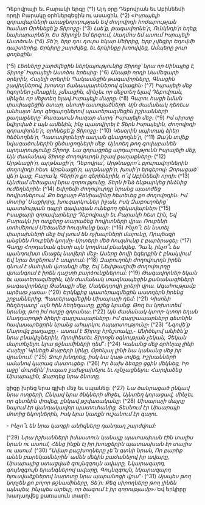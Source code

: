 
Դեբովրայի եւ Բարակի երգը
(^1) Այդ օրը Դեբովրան եւ Աբինեեմի որդի Բարակը օրհներգեցին ու ասացին.
(^2) _«Իսրայելի զորավարների առաջնորդության
Եվ ժողովրդի հոժարության համար
Օրհնեցե՛ք Տիրոջը։_
(^3) _Լսե՛ք, թագավորնե՛ր,
Ունկնդի՛ր եղեք, նախարարնե՛ր,
Ես Տիրոջն եմ երգում,
Սաղմոս եմ ասում Իսրայելի Աստծուն։_
(^4) _Տե՛ր, երբ դու դուրս եկար Սեիրից,
Երբ չվեցիր Եդովմի դաշտերից,
Երկիրը շարժվեց, եւ երկինքը խռովվեց,
Ամպերը ջուր ցողեցին։_


(^5) _Լեռները շարժվեցին ներկայությունից Տիրոջ՝ նրա որ Սինայից է,
Տիրոջ՝ Իսրայելի Աստծու երեսից։_
(^6) _Անաթի որդի Սամեգարի օրերին,
Հայելի օրերին
Պակասեցին թագավորները,
Գնացին շավիղներով, խոտոր ճանապարհներով գնացին։_
(^7) _Իսրայելի մեջ հզորներ չմնացին,
չմնացին, մինչեւ որ մեջտեղ ելավ Դեբովրան,
մինչեւ որ մեջտեղ ելավ Իսրայելի մայրը։_
(^8) _Գարու հացի նման փափագեցին օտար, սնոտի աստվածների.
Այն ժամանակ դեռեւս անհայտ՝ նոր գեղարդներով
պատերազմեցին իշխանների քաղաքները՝
Քառասուն հազար մարդ՝ Իսրայելի մեջ։_
(^9) _Իմ սիրտը նվիրված է այն ամենին,
ինչ պատվիրել է Տերն Իսրայելին,
Ժողովրդի զորավորնե՛ր, օրհնեցե՛ք Տիրոջը։_
(^10) _Կեսօրին սպիտակ ձիեր հեծնողնե՛ր,
Դատավորների ատյան գնացողնե՛ր,_
(^11) _Ձա՛յն տվեք նվագածուներին ցնծացողների մեջ.
Այնտեղ թող գովաբանեն արդարությունը Տիրոջ.
Նա զորացրեց արդարությունն Իսրայելի մեջ,
Այն ժամանակ Տիրոջ ժողովուրդն իջավ քաղաքները։_
(^12) _Արթնացի՛ր, արթնացի՛ր, Դեբովրա՛,
Արթնացրո՛ւ բյուրավորներին ժողովրդի հետ.
Արթնացի՛ր, արթնացի՛ր, խոսի՛ր երգերով։
Զորացած՝ վե՛ր կաց, Բարա՛կ,
Գերի՛ր քո գերիներին, ո՜վ Աբինեեմի որդի։_
(^13) _Այնժամ մեծացավ նրա զորությունը,
Տերն ի՛նձ ենթարկեց ինձնից ուժեղներին։_
(^14) _Եփրեմի ժողովուրդը նրանց պատժեց հովիտներում.
Քո եղբայր Բենիամինը հետեւեց քո ժողովրդին։
Իմ մոտից՝ Մաքիրից, խուզարկուներ իջան,
Իսկ Զաբուղոնից՝ պատմության դպրի գավազան ունեցող ղեկավարներ։_
(^15) _Իսաքարի զորավարները Դեբովրայի եւ Բարակի հետ էին,
Եվ Բարակն իր ոտքերը տարածեց հովիտների վրա։
Ռուբենի տոհմերում
Մեծամեծ հուզմունք կար։_
(^16) _Ինչո՞ւ են նստել փարախների մեջ
Եվ լսում են ոչխարների մայունը,
Որպեսզի անցնեն Ռուբենի կողմը։
Սրտերի մեծ հուզմունք է բարձրացել։_
(^17) _Գադը Հորդանան գետի այն կողմում բնակվեց.
Դա՛ն, ինչո՞ւ ես պանդուխտ մնացել նավերի մեջ։
Ասերը ծովի եզերքին է բնակվում
Եվ նրա ծոցերում է ապրում։_
(^18) _Զաբուղոնի ժողովուրդն իրեն դնում է մահվան վտանգի մեջ,
Եվ Նեփթաղիմի ժողովուրդը վտանգում է իրեն դաշտի բարձունքներում։_
(^19) _Թագավորներ եկան եւ պատերազմեցին,
Այն ժամանակ տագնապեցին քանանացիների թագավորները Թանաքի մեջ,
Մակեդդովի ջրերի վրա.
Ագահությամբ արծաթ չառա։_
(^20) _Երկնքից պատերազմեցին աստղերն իրենց շրջաններից,
Պատերազմեցին Սիսարայի դեմ։_
(^21) _Կիսոնի հեղեղատը՝ այն հին հեղեղատը, քշեց նրանց.
Թող ես կոխոտեմ նրանց, թող իմ ոտքը զորանա։_
(^22) _Այն ժամանակ կտոր-կտոր եղան Մադդարոթի ձիերի գարշապարները։
Իմ գարշապարները գետնին հավասարեցրին նրանց ահարկու հպարտությունը։_
(^23) _“Նզովե՛ք Մարովզ քաղաքը,- ասում է Տիրոջ հրեշտակը,-
Անիծելով անիծե՛ք նրա բնակիչներին,
Որովհետեւ Տիրոջն օգնության չեկան,
Չեկան մարտնչելու նրա թշնամիների դեմ”։_
(^24) _Կանանց մեջ օրհնյալ լինի Հայելը՝
Կինեցի Քաբերի կինը,
Օրհնյալ լինի նա կանանց մեջ իր վրանում։_
(^25) _Ջուր խնդրեց, իսկ նա կաթ տվեց,
Իշխանների ամանով կարագ մատուցեց։_
(^26) _Իր ձախ ձեռքը ցցին մեկնեց,
Իր աջը՝ մուրճին՝ իսպառ ջախջախելու եւ ոչնչացնելու։
Հարվածեց Սիսարային,
Ջարդեց նրա ծնոտը,_


ցիցը խրեց նրա գլխի մեջ եւ սպանեց։
(^27) _Նա ծանրացած ընկավ նրա ոտքերի,
Ընկավ նրա ծնկների միջեւ,
Այնտեղ կորացավ, մինչեւ որ գետնին փռվեց, ընկավ թշվառականը։_
(^28) _Սիսարայի մայրը նայում էր վանդակավոր պատուհանից,
Տեսնում էր Սիսարայի մոտից եկողներին,
Իսկ նրա կառքն ուշանում էր գալու._

_- Ինչո՞ւ են նրա կառքի անիվները դանդաղ շարժվում։_

(^29) _Նրա իշխանների իմաստուն կանայք պատասխան էին տալիս նրան ու ասում,
Հենց ինքն էլ իր խոսքերին պատասխան էր տալիս ու ասում._
(^30) _“Ավար բաշխողները չե՞ն գտնի նրան,
Որ բարիք անեն բարեկամներին՝ ամեն մեկին բաժանելով իր ավարը,
Սիսարայից ստացված գույնզգույն ավարը,
Նկարազարդ, գույնզգույն երանգներով ավարը,
Գույնզգույն, նկարազարդ հյուսվածքներով նարոտը նրա պարանոցի վրա”։_
(^31) _Այսպես թող կորչեն քո բոլոր թշնամիները, Տե՛ր։
Քեզ սիրողները թող լինեն այնպես,
ինչպես արեւը, որ ծագում է իր զորությամբ»։_
Եվ երկիրը խաղաղվեց քառասուն տարի։
